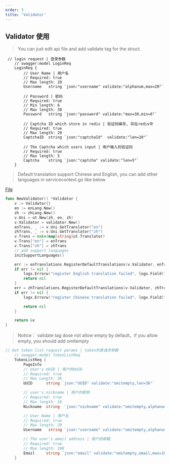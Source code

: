```yaml
---
order: 3
title: 'Validator'
---
```

## Validator 使用

> You can just edit api file and add validate tag for the struct. 

```text
 // login request | 登录参数
    // swagger:model LoginReq
    LoginReq {
        // User Name | 用户名
        // Required: true
        // Max length: 20
        Username   string `json:"username" validate:"alphanum,max=20"`

        // Password | 密码
        // Required: true
        // Min length: 6
        // Max length: 30
        Password   string `json:"password" validate:"max=30,min=6"`

        // Captcha ID which store in redis | 验证码编号, 存在redis中
        // Required: true
        // Max length: 20
        CaptchaID  string `json:"captchaId"  validate:"len=20"`

        // The Captcha which users input | 用户输入的验证码
        // Required: true
        // Max length: 5
        Captcha    string `json:"captcha" validate:"len=5"`
    }
```

> Default translation support Chinese and English, you can add other languages in servicecontext.go like below

[File](https://github.com/suyuan32/simple-admin-tools/blob/master/rest/httpx/util.go)

```go
func NewValidator() *Validator {
	v := Validator{}
	en := enLang.New()
	zh := zhLang.New()
	v.Uni = ut.New(zh, en, zh)
	v.Validator = validator.New()
	enTrans, _ := v.Uni.GetTranslator("en")
	zhTrans, _ := v.Uni.GetTranslator("zh")
	v.Trans = make(map[string]ut.Translator)
	v.Trans["en"] = enTrans
	v.Trans["zh"] = zhTrans
	// add support languages
	initSupportLanguages()

	err := enTranslations.RegisterDefaultTranslations(v.Validator, enTrans)
	if err != nil {
		logx.Errorw("register English translation failed", logx.Field("detail", err.Error()))
		return nil
	}
	err = zhTranslations.RegisterDefaultTranslations(v.Validator, zhTrans)
	if err != nil {
		logx.Errorw("register Chinese translation failed", logx.Field("detail", err.Error()))

		return nil
	}

	return &v
}

```

> Notice： validate tag dose not allow empty by default，if you allow empty, you should add omitempty

```go
// Get token list request params | token列表请求参数
    // swagger:model TokenListReq
    TokenListReq {
        PageInfo
        // User's UUID | 用户的UUID
        // Required: true
        // Max Length: 36
        UUID      string `json:"UUID" validate:"omitempty,len=36"`

        // user's nickname | 用户的昵称
        // Required: true
        // Max length: 10
        Nickname  string  `json:"nickname" validate:"omitempty,alphanumunicode,max=10"`

        // User Name | 用户名
        // Required: true
        // Max length: 20
        Username   string `json:"username" validate:"omitempty,alphanum,max=20"`

        // The user's email address | 用户的邮箱
        // Required: true
        // Max length: 100
        Email     string `json:"email" validate:"omitempty,email,max=100"`
    }
```